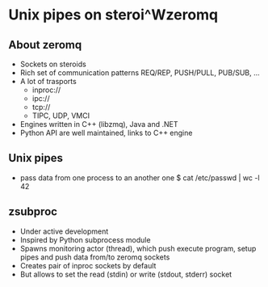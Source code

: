 # Unix pipes on steroi^Wzeromq

## About zeromq

 * Sockets on steroids
 * Rich set of communication patterns
   REQ/REP, PUSH/PULL, PUB/SUB, ...
 * A lot of trasports
   + inproc://
   + ipc://
   + tcp://
   + TIPC, UDP, VMCI
 * Engines written in C++ (libzmq), Java and .NET
 * Python API are well maintained, links to C++ engine

## Unix pipes

 * pass data from one process to an another one
   $ cat /etc/passwd | wc -l
   42

## zsubproc

 * Under active development
 * Inspired by Python subprocess module
 * Spawns monitoring actor (thread), which push
   execute program, setup pipes and push data
   from/to zeromq sockets
 * Creates pair of inproc sockets by default
 * But allows to set the read (stdin) or
   write (stdout, stderr) socket
